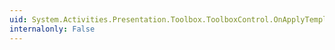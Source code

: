 ```yaml
---
uid: System.Activities.Presentation.Toolbox.ToolboxControl.OnApplyTemplate
internalonly: False
---
```

